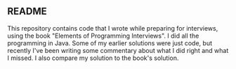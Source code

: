 ## README

This repository contains code that I wrote while preparing for interviews, using the book "Elements of Programming Interviews". I did all the programming in Java. Some of my earlier solutions were just code, but recently I've been writing some commentary about what I did right and what I missed. I also compare my solution to the book's solution.